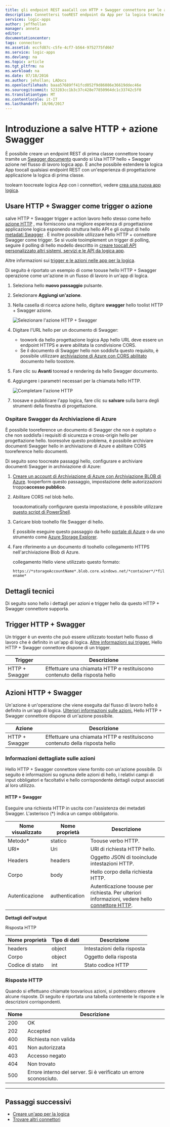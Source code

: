 ```yaml
---
title: gli endpoint REST aaaCall con HTTP + Swagger connettore per le app di logica di Azure | Documenti Microsoft
description: Connettersi tooREST endpoint da App per la logica tramite Swagger con hello HTTP + connettore Swagger
services: logic-apps
author: jeffhollan
manager: anneta
editor: 
documentationcenter: 
tags: connectors
ms.assetid: eccfd87c-c5fe-4cf7-b564-9752775fd667
ms.service: logic-apps
ms.devlang: na
ms.topic: article
ms.tgt_pltfrm: na
ms.workload: na
ms.date: 07/18/2016
ms.author: jehollan; LADocs
ms.openlocfilehash: baaa57689ff41fcd052f9d86086e36619ddec46e
ms.sourcegitcommit: 523283cc1b3c37c428e77850964dc1c33742c5f0
ms.translationtype: MT
ms.contentlocale: it-IT
ms.lasthandoff: 10/06/2017
---
```

# <a name="get-started-with-hello-http--swagger-action"></a>Introduzione a salve HTTP + azione Swagger

È possibile creare un endpoint REST di prima classe connettore tooany tramite un [Swagger documento](https://swagger.io) quando si Usa HTTP hello + Swagger azione nel flusso di lavoro logica app. È anche possibile estendere la logica App toocall qualsiasi endpoint REST con un'esperienza di progettazione applicazione la logica di prima classe.

toolearn toocreate logica App con i connettori, vedere [crea una nuova app logica](../logic-apps/logic-apps-create-a-logic-app.md).

## <a name="use-http--swagger-as-a-trigger-or-an-action"></a>Usare HTTP + Swagger come trigger o azione

salve HTTP + Swagger trigger e action lavoro hello stesso come hello [azione HTTP](connectors-native-http.md) , ma forniscono una migliore esperienza di progettazione applicazione logica esponendo struttura hello API e gli output di hello [metadati Swagger](https://swagger.io) . È inoltre possibile utilizzare hello HTTP + connettore Swagger come trigger. Se si vuole tooimplement un trigger di polling, seguire il polling di hello modello descritto in [creare toocall API personalizzato altri sistemi, servizi e le API da logica app](../logic-apps/logic-apps-create-api-app.md#polling-triggers).

Altre informazioni sui [trigger e le azioni nelle app per la logica](connectors-overview.md).

Di seguito è riportato un esempio di come toouse hello HTTP + Swagger operazione come un'azione in un flusso di lavoro in un'app di logica.

1. Seleziona hello **nuovo passaggio** pulsante.
2. Selezionare **Aggiungi un'azione**.
3. Nella casella di ricerca azione hello, digitare **swagger** hello toolist HTTP + Swagger azione.
   
    ![Selezionare l'azione HTTP + Swagger](./media/connectors-native-http-swagger/using-action-1.png)
4. Digitare l'URL hello per un documento di Swagger:
   
   * toowork da hello progettazione logica App hello URL deve essere un endpoint HTTPS e avere abilitata la condivisione CORS.
   * Se il documento di Swagger hello non soddisfa questo requisito, è possibile utilizzare [archiviazione di Azure con CORS abilitato](#hosting-swagger-from-storage) documento hello toostore.
5. Fare clic su **Avanti** tooread e rendering da hello Swagger documento.
6. Aggiungere i parametri necessari per la chiamata hello HTTP.
   
    ![Completare l'azione HTTP](./media/connectors-native-http-swagger/using-action-2.png)
7. toosave e pubblicare l'app logica, fare clic su **salvare** sulla barra degli strumenti della finestra di progettazione.

### <a name="host-swagger-from-azure-storage"></a>Ospitare Swagger da Archiviazione di Azure
È possibile tooreference un documento di Swagger che non è ospitato o che non soddisfa i requisiti di sicurezza e cross-origin hello per progettazione hello. tooresolve questo problema, è possibile archiviare documenti Swagger hello in archiviazione di Azure e abilitare CORS tooreference hello documenti.  

Di seguito sono toocreate passaggi hello, configurare e archiviare documenti Swagger in archiviazione di Azure:

1. [Creare un account di Archiviazione di Azure con Archiviazione BLOB di Azure](../storage/common/storage-create-storage-account.md). tooperform questo passaggio, impostazione delle autorizzazioni troppo**accesso pubblico**.

2. Abilitare CORS nel blob hello. 

   tooautomatically configurare questa impostazione, è possibile utilizzare [questo script di PowerShell](https://github.com/logicappsio/EnableCORSAzureBlob/blob/master/EnableCORSAzureBlob.ps1).

3. Caricare blob toohello file Swagger di hello. 

   È possibile eseguire questo passaggio da hello [portale di Azure](https://portal.azure.com) o da uno strumento come [Azure Storage Explorer](http://storageexplorer.com/).

4. Fare riferimento a un documento di toohello collegamento HTTPS nell'archiviazione Blob di Azure. 

   collegamento Hello viene utilizzato questo formato:

   `https://*storageAccountName*.blob.core.windows.net/*container*/*filename*`

## <a name="technical-details"></a>Dettagli tecnici
Di seguito sono hello i dettagli per azioni e trigger hello da questo HTTP + Swagger connettore supporta.

## <a name="http--swagger-triggers"></a>Trigger HTTP + Swagger
Un trigger è un evento che può essere utilizzato toostart hello flusso di lavoro che è definito in un'app di logica. [Altre informazioni sui trigger.](connectors-overview.md) Hello HTTP + Swagger connettore dispone di un trigger.

| Trigger | Descrizione |
| --- | --- |
| HTTP + Swagger |Effettuare una chiamata HTTP e restituiscono contenuto della risposta hello |

## <a name="http--swagger-actions"></a>Azioni HTTP + Swagger
Un'azione è un'operazione che viene eseguita dal flusso di lavoro hello è definito in un'app di logica. [Ulteriori informazioni sulle azioni.](connectors-overview.md) Hello HTTP + Swagger connettore dispone di un'azione possibile.

| Azione | Descrizione |
| --- | --- |
| HTTP + Swagger |Effettuare una chiamata HTTP e restituiscono contenuto della risposta hello |

### <a name="action-details"></a>Informazioni dettagliate sulle azioni
Hello HTTP + Swagger connettore viene fornito con un'azione possibile. Di seguito è informazioni su ognuna delle azioni di hello, i relativi campi di input obbligatori e facoltativi e hello corrispondente dettagli output associati al loro utilizzo.

#### <a name="http--swagger"></a>HTTP + Swagger
Eseguire una richiesta HTTP in uscita con l'assistenza dei metadati Swagger.
L'asterisco (*) indica un campo obbligatorio.

| Nome visualizzato | Nome proprietà | Descrizione |
| --- | --- | --- |
| Metodo* |statico |Toouse verbo HTTP. |
| URI* |Uri |URI di richiesta HTTP hello. |
| Headers |headers |Oggetto JSON di tooinclude intestazioni HTTP. |
| Corpo |body |Hello corpo della richiesta HTTP. |
| Autenticazione |authentication |Autenticazione toouse per richiesta. Per ulteriori informazioni, vedere hello [connettore HTTP](connectors-native-http.md#authentication). |

**Dettagli dell'output**

Risposta HTTP

| Nome proprietà | Tipo di dati | Descrizione |
| --- | --- | --- |
| headers |object |Intestazioni della risposta |
| Corpo |object |Oggetto della risposta |
| Codice di stato |int |Stato codice HTTP |

### <a name="http-responses"></a>Risposte HTTP
Quando si effettuano chiamate toovarious azioni, si potrebbero ottenere alcune risposte. Di seguito è riportata una tabella contenente le risposte e le descrizioni corrispondenti.

| Nome | Descrizione |
| --- | --- |
| 200 |OK |
| 202 |Accepted |
| 400 |Richiesta non valida |
| 401 |Non autorizzata |
| 403 |Accesso negato |
| 404 |Non trovato |
| 500 |Errore interno del server. Si è verificato un errore sconosciuto. |

- - -
## <a name="next-steps"></a>Passaggi successivi

* [Creare un'app per la logica](../logic-apps/logic-apps-create-a-logic-app.md)
* [Trovare altri connettori](apis-list.md)